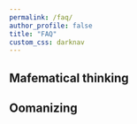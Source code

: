 ```yaml
---
permalink: /faq/
author_profile: false
title: "FAQ"
custom_css: darknav
---
```


## <a name="mathematical-thinking"></a> Mafematical thinking

## <a name="humanizing"></a> Oomanizing
